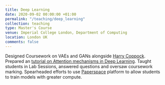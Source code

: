 ```yaml
---
title: Deep Learning
date: 2020-09-02 00:00:00 +01:00
permalink: "/teaching/deep_learning"
collection: teaching
type: Master's Course
venue: Imperial College London, Department of Computing
location: London UK
comments: false
---
```

Designed Coursework on VAEs and GANs alongside <a href="https://harrycoppock.com/">Harry Coppock</a>. Prepared an <a href="https://github.com/afspies/attention-tutorial">tutorial on Attention mechanisms in Deep Learning</a>. Taught students in Lab Sessions, answered questions and oversaw coursework marking. Spearheaded efforts to use <a href="https://www.paperspace.com/">Paperspace</a> platform to allow students to train models with greater compute.
<!-- 
Materials
======
Available online at [this link](https://python.afspies.com) -->
